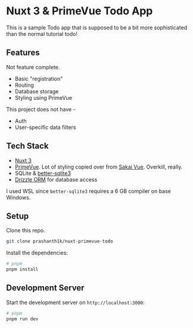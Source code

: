 # Nuxt 3 & PrimeVue Todo App

This is a sample Todo app that is supposed to be a bit more sophisticated than the normal tutorial todo!

## Features

Not feature complete.

- Basic "registration"
- Routing
- Database storage
- Styling using PrimeVue

This project does not have -

- Auth
- User-specific data filters

## Tech Stack

- [Nuxt 3](https://v3.nuxtjs.org/)
- [PrimeVue](https://primefaces.org/primevue/). Lot of styling copied over from [Sakai Vue](https://sakai.primevue.org/). Overkill, really.
- SQLite & [better-sqlite3]()
- [Drizzle ORM](https://orm.drizzle.team/) for database access

I used WSL since `better-sqlite3` requires a 6 GB compiler on base Windows.

## Setup

Clone this repo.

```bash
git clone prashanth1k/nuxt-primevue-todo
```

Install the dependencies:

```bash
# pnpm
pnpm install
```

## Development Server

Start the development server on `http://localhost:3000`:

```bash
# pnpm
pnpm run dev
```
